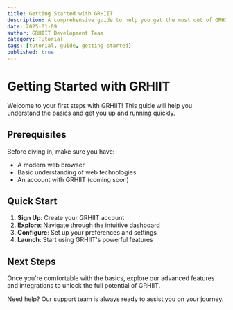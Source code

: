 ```yaml
---
title: Getting Started with GRHIIT
description: A comprehensive guide to help you get the most out of GRHIIT
date: 2025-01-09
author: GRHIIT Development Team
category: Tutorial
tags: [tutorial, guide, getting-started]
published: true
---
```


# Getting Started with GRHIIT

Welcome to your first steps with GRHIIT! This guide will help you understand the basics and get you up and running quickly.

## Prerequisites

Before diving in, make sure you have:
- A modern web browser
- Basic understanding of web technologies
- An account with GRHIIT (coming soon)

## Quick Start

1. **Sign Up**: Create your GRHIIT account
2. **Explore**: Navigate through the intuitive dashboard
3. **Configure**: Set up your preferences and settings
4. **Launch**: Start using GRHIIT's powerful features

## Next Steps

Once you're comfortable with the basics, explore our advanced features and integrations to unlock the full potential of GRHIIT.

Need help? Our support team is always ready to assist you on your journey.